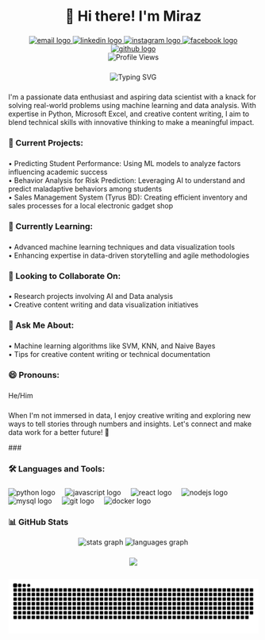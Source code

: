 
<h1 align="center">👋 Hi there! I'm Miraz</h1>

###

<div align="center">
  <a href="mailto:22203246@iubat.edu" target="_blank">
    <img src="https://raw.githubusercontent.com/maurodesouza/profile-readme-generator/master/src/assets/icons/social/gmail/default.svg" width="52" height="40" alt="email logo"  />
  </a>
  <a href="https://www.linkedin.com/in/mdabdullahibneaziz/" target="_blank">
    <img src="https://raw.githubusercontent.com/maurodesouza/profile-readme-generator/master/src/assets/icons/social/linkedin/default.svg" width="52" height="40" alt="linkedin logo"  />
  </a>
  <a href="https://www.instagram.com/overlordmiraz" target="_blank">
    <img src="https://raw.githubusercontent.com/maurodesouza/profile-readme-generator/master/src/assets/icons/social/instagram/default.svg" width="52" height="40" alt="instagram logo"  />
  </a>
  <a href="https://www.facebook.com/abdullah.miraz09" target="_blank">
    <img src="https://raw.githubusercontent.com/maurodesouza/profile-readme-generator/master/src/assets/icons/social/facebook/default.svg" width="52" height="40" alt="facebook logo"  />
  </a>
  <a href="https://github.com/AbdullahIbneAziz" target="_blank">
    <img src="https://raw.githubusercontent.com/maurodesouza/profile-readme-generator/master/src/assets/icons/social/github/default.svg" width="52" height="40" alt="github logo"  />
  </a>
</div>

<div align="center">
  <img src="https://komarev.com/ghpvc/?username=AbdullahIbneAziz&color=blue" alt="Profile Views" />
</div>

###

<div align="center">
  <img src="https://readme-typing-svg.herokuapp.com?font=Fira+Code&weight=500&size=25&pause=1000&color=F7F7F7&center=true&vCenter=true&width=600&lines=Data+Enthusiast;Aspiring+Data+Scientist;Creative+Content+Writer" alt="Typing SVG" />
</div>

###

<p align="left">I'm a passionate data enthusiast and aspiring data scientist with a knack for solving real-world problems using machine learning and data analysis. With expertise in Python, Microsoft Excel, and creative content writing, I aim to blend technical skills with innovative thinking to make a meaningful impact.</p>

###

<h3 align="left">🔭 Current Projects:</h3>

###

<p align="left">
• Predicting Student Performance: Using ML models to analyze factors influencing academic success<br>
• Behavior Analysis for Risk Prediction: Leveraging AI to understand and predict maladaptive behaviors among students<br>
• Sales Management System (Tyrus BD): Creating efficient inventory and sales processes for a local electronic gadget shop
</p>

###

<h3 align="left">🌱 Currently Learning:</h3>

###

<p align="left">
• Advanced machine learning techniques and data visualization tools<br>
• Enhancing expertise in data-driven storytelling and agile methodologies
</p>

###

<h3 align="left">👯 Looking to Collaborate On:</h3>

###

<p align="left">
• Research projects involving AI and Data analysis<br>
• Creative content writing and data visualization initiatives
</p>

###

<h3 align="left">💬 Ask Me About:</h3>

###

<p align="left">
• Machine learning algorithms like SVM, KNN, and Naive Bayes<br>
• Tips for creative content writing or technical documentation
</p>

###



<h3 align="left">😄 Pronouns:</h3>

###

<p align="left">He/Him</p>

###

<p align="left">When I'm not immersed in data, I enjoy creative writing and exploring new ways to tell stories through numbers and insights. Let's connect and make data work for a better future! 🌟</p>
###

<h3 align="left">🛠️ Languages and Tools:</h3>

###

<div align="left">
  <img src="https://cdn.jsdelivr.net/gh/devicons/devicon/icons/python/python-original.svg" height="40" alt="python logo" />
  <img width="12" />
  <img src="https://cdn.jsdelivr.net/gh/devicons/devicon/icons/javascript/javascript-original.svg" height="40" alt="javascript logo" />
  <img width="12" />
  <img src="https://cdn.jsdelivr.net/gh/devicons/devicon/icons/react/react-original.svg" height="40" alt="react logo" />
  <img width="12" />
  <img src="https://cdn.jsdelivr.net/gh/devicons/devicon/icons/nodejs/nodejs-original.svg" height="40" alt="nodejs logo" />
  <img width="12" />
  <img src="https://cdn.jsdelivr.net/gh/devicons/devicon/icons/mysql/mysql-original.svg" height="40" alt="mysql logo" />
  <img width="12" />
  <img src="https://cdn.jsdelivr.net/gh/devicons/devicon/icons/git/git-original.svg" height="40" alt="git logo" />
  <img width="12" />
  <img src="https://cdn.jsdelivr.net/gh/devicons/devicon/icons/docker/docker-original.svg" height="40" alt="docker logo" />
</div>

###


### 📊 GitHub Stats

<div align="center">
  <img src="https://github-readme-stats.vercel.app/api?AbdullahIbneAziz=your-github-AbdullahIbneAziz&hide_title=false&hide_rank=false&show_icons=true&include_all_commits=true&count_private=true&disable_animations=false&theme=dracula&locale=en&hide_border=false&order=1" height="150" alt="stats graph"  />
  <img src="https://github-readme-stats.vercel.app/api/top-langs?username=AbdullahIbneAziz&locale=en&hide_title=false&layout=compact&card_width=320&langs_count=5&theme=dracula&hide_border=false&order=2" height="150" alt="languages graph"  />
</div>

###

<div align="center">
  <img src="https:/your-github-username/profile-counter.glitch.me//count.svg?"  />
</div>

###
<div align="center">
  <img src="https://raw.githubusercontent.com/platane/snk/output/github-contribution-grid-snake.svg" alt="snake contribution graph animation" />
</div>


###
